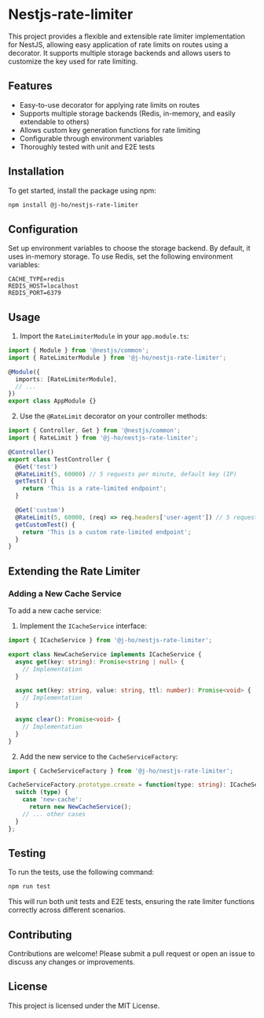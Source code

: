 # Nestjs-rate-limiter

This project provides a flexible and extensible rate limiter implementation for NestJS, allowing easy application of rate limits on routes using a decorator. It supports multiple storage backends and allows users to customize the key used for rate limiting.

## Features

- Easy-to-use decorator for applying rate limits on routes
- Supports multiple storage backends (Redis, in-memory, and easily extendable to others)
- Allows custom key generation functions for rate limiting
- Configurable through environment variables
- Thoroughly tested with unit and E2E tests

## Installation

To get started, install the package using npm:

```bash
npm install @j-ho/nestjs-rate-limiter
```

## Configuration

Set up environment variables to choose the storage backend. By default, it uses in-memory storage. To use Redis, set the following environment variables:

```dotenv
CACHE_TYPE=redis
REDIS_HOST=localhost
REDIS_PORT=6379
```

## Usage

1. Import the `RateLimiterModule` in your `app.module.ts`:

```typescript
import { Module } from '@nestjs/common';
import { RateLimiterModule } from '@j-ho/nestjs-rate-limiter';

@Module({
  imports: [RateLimiterModule],
  // ...
})
export class AppModule {}
```

2. Use the `@RateLimit` decorator on your controller methods:

```typescript
import { Controller, Get } from '@nestjs/common';
import { RateLimit } from '@j-ho/nestjs-rate-limiter';

@Controller()
export class TestController {
  @Get('test')
  @RateLimit(5, 60000) // 5 requests per minute, default key (IP)
  getTest() {
    return 'This is a rate-limited endpoint';
  }

  @Get('custom')
  @RateLimit(5, 60000, (req) => req.headers['user-agent']) // 5 requests per minute, custom key (User-Agent)
  getCustomTest() {
    return 'This is a custom rate-limited endpoint';
  }
}
```

## Extending the Rate Limiter

### Adding a New Cache Service

To add a new cache service:

1. Implement the `ICacheService` interface:

```typescript
import { ICacheService } from '@j-ho/nestjs-rate-limiter';

export class NewCacheService implements ICacheService {
  async get(key: string): Promise<string | null> {
    // Implementation
  }

  async set(key: string, value: string, ttl: number): Promise<void> {
    // Implementation
  }

  async clear(): Promise<void> {
    // Implementation
  }
}
```

2. Add the new service to the `CacheServiceFactory`:

```typescript
import { CacheServiceFactory } from '@j-ho/nestjs-rate-limiter';

CacheServiceFactory.prototype.create = function(type: string): ICacheService {
  switch (type) {
    case 'new-cache':
      return new NewCacheService();
    // ... other cases
  }
};
```

## Testing

To run the tests, use the following command:

```bash
npm run test
```

This will run both unit tests and E2E tests, ensuring the rate limiter functions correctly across different scenarios.

## Contributing

Contributions are welcome! Please submit a pull request or open an issue to discuss any changes or improvements.

## License

This project is licensed under the MIT License.